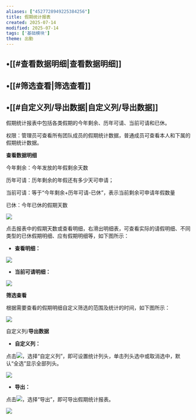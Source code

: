 ```yaml
---
aliases: ["4527728949225384256"]
title: 假期统计报表
created: 2025-07-14
modified: 2025-07-14
tags: ['基础模块']
theme: 出勤
---
```


## •[[#查看数据明细|查看数据明细]]

## •[[#筛选查看|筛选查看]]

## •[[#自定义列/导出数据|自定义列/导出数据]]

假期统计报表中包括各类假期的今年剩余、历年可请、当前可请和已休。

权限：管理员可查看所有团队成员的假期统计数据，普通成员可查看本人和下属的假期统计数据。

**查看数据明细**

今年剩余：今年发放的年假剩余天数

历年可请：历年剩余的年假还有多少天可申请；

当前可请：等于“今年剩余+历年可请-已休”，表示当前剩余可申请年假数量

已休：今年已休的假期天数

![](417ba1d799bb2a3aad670c991f6a9fb8.jpg)

点击报表中的假期天数或查看明细，右滑出明细表，可查看实际的请假明细、不同类型的已休假期明细、应有假期明细等，如下图所示：

- **查看明细：**

![](e14e198b10eeec86dfc3bb757931ede5.jpg)

- **当前可请明细：**

![](2844c96bc0f27c75b9f937835735a358.jpg)

**筛选查看**

根据需要查看的假期明细自定义筛选的范围及统计的时间，如下图所示：

![](887665d26c8a9982b1e402655fba4e27.jpg)

自定义列/**导出数据**

- **自定义列：**

点击![](e124cd509254dd049d613114878751b5.jpg)，选择“自定义列”，即可设置统计列头，单击列头选中或取消选中，默认“全选”显示全部列头。

![](8d96321ed3f104d17911db0f41a1eec0.jpg)

- **导出：**

点击![](e124cd509254dd049d613114878751b5.jpg)，选择“导出”，即可导出假期统计报表。

![](e5df324712066957a18450a5a131ab8b.jpg)